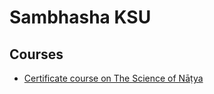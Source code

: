 # Sambhasha KSU

## Courses

- [Certificate course on The Science of Nāṭya](https://sambhasha-ksu.github.io/courses/science_of_natya_2021/natya_form.html)